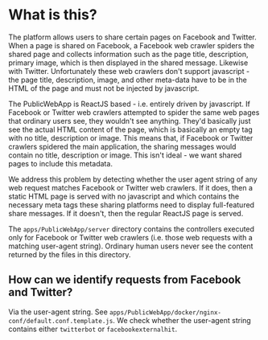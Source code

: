 # What is this?

The platform allows users to share certain pages on Facebook and Twitter. When a page is shared on Facebook, a Facebook web crawler spiders the shared page and collects information such as the page title, description, primary image, which is then displayed in the shared message. Likewise with Twitter. Unfortunately these web crawlers don't support javascript - the page title, description, image, and other meta-data have to be in the HTML of the page and must not be injected by javascript.

The PublicWebApp is ReactJS based - i.e. entirely driven by javascript. If Facebook or Twitter web crawlers attempted to spider the same web pages that ordinary users see, they wouldn't see anything. They'd basically just see the actual HTML content of the page, which is basically an empty <body> tag with no title, description or image. This means that, if Facebook or Twitter crawlers spidered the main application, the sharing messages would contain no title, description or image. This isn't ideal - we want shared pages to include this metadata.

We address this problem by detecting whether the user agent string of any web request matches Facebook or Twitter web crawlers. If it does, then a static HTML page is served with no javascript and which contains the necessary meta tags these sharing platforms need to display full-featured share messages. If it doesn't, then the regular ReactJS page is served.

The `apps/PublicWebApp/server` directory contains the controllers executed only for Facebook or Twitter web crawlers (i.e. those web requests with a matching user-agent string). Ordinary human users never see the content returned by the files in this directory.

## How can we identify requests from Facebook and Twitter?

Via the user-agent string. See `apps/PublicWebApp/docker/nginx-conf/default.conf.template.js`. We check whether the user-agent string contains either `twitterbot` or `facebookexternalhit`.
